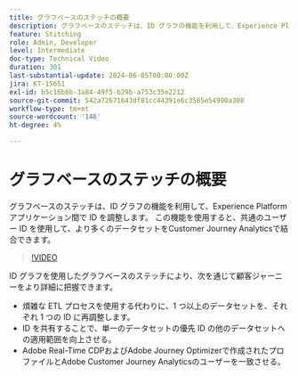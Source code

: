 ```yaml
---
title: グラフベースのステッチの概要
description: グラフベースのステッチは、ID グラフの機能を利用して、Experience Platformアプリケーション間で ID を調整します。 この機能を使用すると、共通のユーザー ID を使用して、より多くのデータセットをCustomer Journey Analyticsで結合できます。
feature: Stitching
role: Admin, Developer
level: Intermediate
doc-type: Technical Video
duration: 301
last-substantial-update: 2024-06-05T00:00:00Z
jira: KT-15651
exl-id: b5c16b6b-3a84-49f5-b29b-a753c35e2212
source-git-commit: 542a72671643df81cc44391e6c3585e54990a308
workflow-type: tm+mt
source-wordcount: '146'
ht-degree: 4%

---
```


# グラフベースのステッチの概要

グラフベースのステッチは、ID グラフの機能を利用して、Experience Platformアプリケーション間で ID を調整します。 この機能を使用すると、共通のユーザー ID を使用して、より多くのデータセットをCustomer Journey Analyticsで結合できます。

>[!VIDEO](https://video.tv.adobe.com/v/3429528/?learn=on)

ID グラフを使用したグラフベースのステッチにより、次を通じて顧客ジャーニーをより詳細に把握できます。

* 煩雑な ETL プロセスを使用する代わりに、1 つ以上のデータセットを、それぞれ 1 つの ID に再調整します。
* ID を共有することで、単一のデータセットの優先 ID の他のデータセットへの適用範囲を向上させる。
* Adobe Real-Time CDPおよびAdobe Journey Optimizerで作成されたプロファイルとAdobe Customer Journey Analyticsのユーザーを一致させる。
